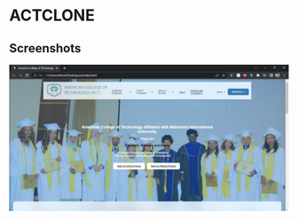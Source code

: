 
# ACTCLONE


## Screenshots

![App Screenshot](https://github.com/Tibebetad/ACTCLONE/blob/main/ss/1.jpg?raw=true)

